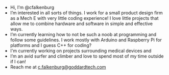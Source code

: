 - Hi, I’m @cfalkenburg
- I’m interested in all sorts of things. I work for a small product design firm as a Mech E with very little coding experience! I love little projects that allow me to combine hardware and software in simple and effective ways.
- I’m currently learning how to not be such a noob at programming and follow some guidelines. I work mostly with Arduino and Raspberry Pi for platforms and I guess C++ for coding? 
- I'm currently working on projects surrounding medical devices and 
- I’m an avid surfer and climber and love to spend most of my time outside if I can!
- Reach me at c.falkenburg@goddardtech.com

<!---
cfalkenburg/cfalkenburg is a ✨ special ✨ repository because its `README.md` (this file) appears on your GitHub profile.
You can click the Preview link to take a look at your changes.
--->

